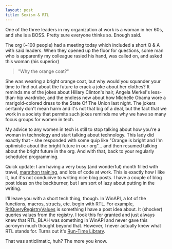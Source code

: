 ```yaml
---
layout: post
title: Sexism & RTL
---
```


One of the three leaders in my organization at work is a woman in her 60s, and she is a BOSS. Pretty sure everyone thinks so. Enough said.

The org (~100 people) had a meeting today which included a short Q & A with said leaders. When they opened up the floor for questions, some man who is apparently my colleague rasied his hand, was called on, and asked this woman (his superior)

> "Why the orange coat?"

She was wearing a bright orange coat, but why would you squander your time to find out about the future to crack a joke about her clothes? It reminds me of the jokes about Hillary Clinton's hair, Angela Merkel's less-than-hip wardrobe, and the endless new about how Michelle Obama wore a marigold-colored dress to the State Of The Union last night. The jokers certainly don't mean harm and it's not that big of a deal, but the fact that we work in a society that permits such jokes reminds me why we have so many focus groups for women in tech.

My advice to any women in tech is still to stop talking about how you're a woman in technology and start talking about technology. This lady did exactly that - she responded with some quip like "Orange is bright and I'm optimistic about the bright future in our org"... and then resumed talking about the bright future in the org. And with that, back to your regularly scheduled programming.

Quick update: I am having a very busy (and wonderful) month filled with travel, [marathon training](http://www.fargomarathon.com/), and lots of code at work. This is exactly how I like it, but it's not conducive to writing nice blog posts. I have a couple of blog post ideas on the backburner, but I am sort of lazy about putting in the writing. 

I'll leave you with a short tech thing, though. In WinAPI, a lot of the functions, macros, structs, etc. begin with RTL. For example, [RtlQueryRegistryValues](https://msdn.microsoft.com/en-us/library/windows/hardware/ff562046(v=vs.85).aspx) is something I have a post idea about. It (shocker) queries values from the registry. I took this for granted and just always knew that RTL_BLAH was something in WinAPI and never gave this acronym much thought beyond that. However, I never actually knew what RTL stands for. Turns out it's [Run-Time Library](https://msdn.microsoft.com/en-us/library/windows/hardware/ff563638(v=vs.85).aspx). 

That was anticlimatic, huh? The more you know.
